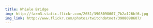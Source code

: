 ```yaml
---
title: Whiele Bridge 
img: http://farm3.static.flickr.com/2651/3908098607_7b2a126bf6.jpg 
img_link: http://www.flickr.com/photos/twitchdotnet/3908098607/ 
---
```

